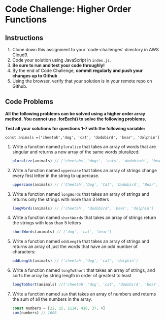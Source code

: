 # Code Challenge: Higher Order Functions

## Instructions

1. Clone down this assignment to your `code-challenges' directory in AWS Cloud9.  
2. Code your solution using JavaScript in `index.js`. 
3. **Be sure to run and test your code throughly!**
4. By the end of Code Challenge, **commit regularly and push your changes up to Github**.
5. Using the browser, verify that your solution is in your remote repo on Github.

## Code Problems

**All the following problems can be solved using a higher order array method. You cannot use .forEach() to solve the following problems.** 

**Test all your solutions for questions 1-7 with the following variable:** 

`const animals =['cheetah','dog', 'cat', 'dodobird', 'bear', 'dolphin']`

1. Write a function named `pluralize` that takes an array of words that are singular and returns a new array of the same words pluralized.
    
    ```jsx
    pluralize(animals) // ['cheetahs','dogs', 'cats', 'dodobirds', 'bears', 'dolphins']
    ```
    
2. Write a function named `uppercase` that takes an array of strings change every first letter in the string to uppercase.
    
    ```jsx
    uppercase(animals) // ['Cheetah','Dog', 'Cat', 'Dodobird', 'Bear', 'Dolphin']
    ```
    
3. Write a function named `longWords` that takes an array of strings and returns only the strings with more than 3 letters
    
    ```jsx
    longWords(animals) // ['cheetah', 'dodobird', 'bear', 'dolphin']
    ```
    
4. Write a function named `shortWords` that takes an array of strings return the strings with less than 5 letters
    
    ```jsx
    shortWords(animals) // ['dog', 'cat', 'bear']
    ```
    
5. Write a function named `oddLength` that  takes an array of strings and returns an array of just the words that have an odd number of characters:
    
    ```jsx
    oddLength(animals) // ['cheetah','dog', 'cat', 'dolphin']
    ```
    
6. Write a function named `longToShort` that takes an array of strings, and sorts the array by string length in order of greatest to least 
    
    ```jsx
    longToShort(animals) //['cheetah','dog', 'cat', 'dodobird', 'bear', 'dolphin']
    ```
    
7. Write a function named `sum` that takes an array of numbers and returns the sum of all the numbers in the array.
    
    ```jsx
    const numbers = [22, 15, 1114, 416, 37, 4]
    sum(numbers) // 1608
    ```
